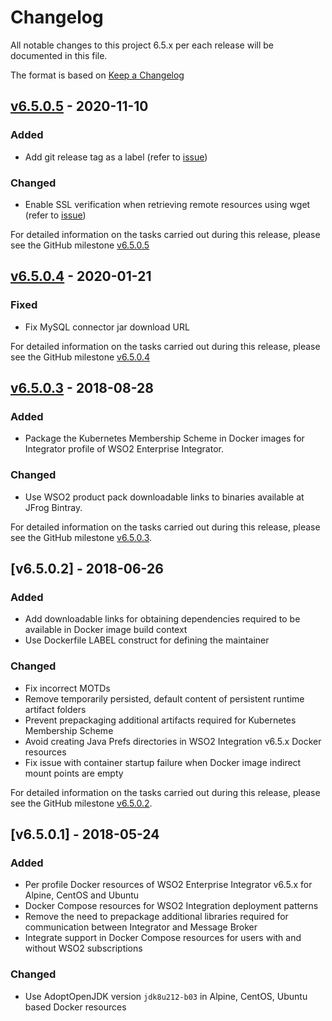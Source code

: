# Changelog
All notable changes to this project 6.5.x per each release will be documented in this file.

The format is based on [Keep a Changelog](https://keepachangelog.com/en/1.0.0/)

## [v6.5.0.5] - 2020-11-10

### Added
- Add git release tag as a label (refer to [issue](https://github.com/wso2/docker-ei/issues/216))

### Changed
- Enable SSL verification when retrieving remote resources using wget (refer to [issue](https://github.com/wso2/docker-ei/issues/220))

For detailed information on the tasks carried out during this release, please see the GitHub milestone
[v6.5.0.5](https://github.com/wso2/docker-ei/milestone/10)

## [v6.5.0.4] - 2020-01-21

### Fixed
- Fix MySQL connector jar download URL

For detailed information on the tasks carried out during this release, please see the GitHub milestone
[v6.5.0.4](https://github.com/wso2/docker-ei/milestone/6)

## [v6.5.0.3] - 2018-08-28

### Added
- Package the Kubernetes Membership Scheme in Docker images for Integrator profile of WSO2 Enterprise Integrator.

### Changed
- Use WSO2 product pack downloadable links to binaries available at JFrog Bintray.

For detailed information on the tasks carried out during this release, please see the GitHub milestone
[v6.5.0.3](https://github.com/wso2/docker-ei/milestone/5).

## [v6.5.0.2] - 2018-06-26

### Added
- Add downloadable links for obtaining dependencies required to be available in Docker image build context
- Use Dockerfile LABEL construct for defining the maintainer

### Changed
- Fix incorrect MOTDs
- Remove temporarily persisted, default content of persistent runtime artifact folders
- Prevent prepackaging additional artifacts required for Kubernetes Membership Scheme
- Avoid creating Java Prefs directories in WSO2 Integration v6.5.x Docker resources
- Fix issue with container startup failure when Docker image indirect mount points are empty

For detailed information on the tasks carried out during this release, please see the GitHub milestone
[v6.5.0.2](https://github.com/wso2/docker-ei/milestone/4).

## [v6.5.0.1] - 2018-05-24

### Added
- Per profile Docker resources of WSO2 Enterprise Integrator v6.5.x for Alpine, CentOS and Ubuntu
- Docker Compose resources for WSO2 Integration deployment patterns
- Remove the need to prepackage additional libraries required for communication between Integrator and Message Broker
- Integrate support in Docker Compose resources for users with and without WSO2 subscriptions

### Changed
- Use AdoptOpenJDK version `jdk8u212-b03` in Alpine, CentOS, Ubuntu based Docker resources

[v6.5.0.3]: https://github.com/wso2/docker-ei/compare/v6.5.0.2...v6.5.0.3
[v6.5.0.4]: https://github.com/wso2/docker-ei/compare/v6.5.0.3...v6.5.0.4
[v6.5.0.5]: https://github.com/wso2/docker-ei/compare/v6.5.0.4...v6.5.0.5
